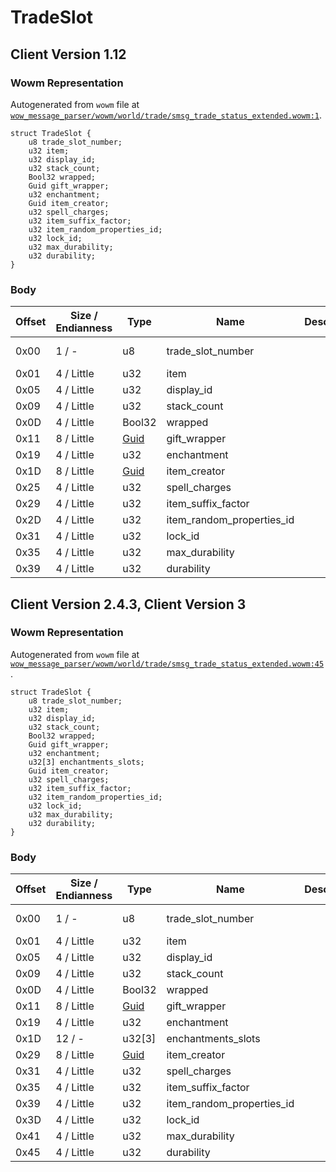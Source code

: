 # TradeSlot

## Client Version 1.12

### Wowm Representation

Autogenerated from `wowm` file at [`wow_message_parser/wowm/world/trade/smsg_trade_status_extended.wowm:1`](https://github.com/gtker/wow_messages/tree/main/wow_message_parser/wowm/world/trade/smsg_trade_status_extended.wowm#L1).
```rust,ignore
struct TradeSlot {
    u8 trade_slot_number;
    u32 item;
    u32 display_id;
    u32 stack_count;
    Bool32 wrapped;
    Guid gift_wrapper;
    u32 enchantment;
    Guid item_creator;
    u32 spell_charges;
    u32 item_suffix_factor;
    u32 item_random_properties_id;
    u32 lock_id;
    u32 max_durability;
    u32 durability;
}
```
### Body

| Offset | Size / Endianness | Type | Name | Description | Comment |
| ------ | ----------------- | ---- | ---- | ----------- | ------- |
| 0x00 | 1 / - | u8 | trade_slot_number |  | cmangos/vmangos/mangoszero: sets to index of array |
| 0x01 | 4 / Little | u32 | item |  |  |
| 0x05 | 4 / Little | u32 | display_id |  |  |
| 0x09 | 4 / Little | u32 | stack_count |  |  |
| 0x0D | 4 / Little | Bool32 | wrapped |  |  |
| 0x11 | 8 / Little | [Guid](../spec/packed-guid.md) | gift_wrapper |  |  |
| 0x19 | 4 / Little | u32 | enchantment |  |  |
| 0x1D | 8 / Little | [Guid](../spec/packed-guid.md) | item_creator |  |  |
| 0x25 | 4 / Little | u32 | spell_charges |  |  |
| 0x29 | 4 / Little | u32 | item_suffix_factor |  |  |
| 0x2D | 4 / Little | u32 | item_random_properties_id |  |  |
| 0x31 | 4 / Little | u32 | lock_id |  |  |
| 0x35 | 4 / Little | u32 | max_durability |  |  |
| 0x39 | 4 / Little | u32 | durability |  |  |

## Client Version 2.4.3, Client Version 3

### Wowm Representation

Autogenerated from `wowm` file at [`wow_message_parser/wowm/world/trade/smsg_trade_status_extended.wowm:45`](https://github.com/gtker/wow_messages/tree/main/wow_message_parser/wowm/world/trade/smsg_trade_status_extended.wowm#L45).
```rust,ignore
struct TradeSlot {
    u8 trade_slot_number;
    u32 item;
    u32 display_id;
    u32 stack_count;
    Bool32 wrapped;
    Guid gift_wrapper;
    u32 enchantment;
    u32[3] enchantments_slots;
    Guid item_creator;
    u32 spell_charges;
    u32 item_suffix_factor;
    u32 item_random_properties_id;
    u32 lock_id;
    u32 max_durability;
    u32 durability;
}
```
### Body

| Offset | Size / Endianness | Type | Name | Description | Comment |
| ------ | ----------------- | ---- | ---- | ----------- | ------- |
| 0x00 | 1 / - | u8 | trade_slot_number |  | cmangos/vmangos/mangoszero: sets to index of array |
| 0x01 | 4 / Little | u32 | item |  |  |
| 0x05 | 4 / Little | u32 | display_id |  |  |
| 0x09 | 4 / Little | u32 | stack_count |  |  |
| 0x0D | 4 / Little | Bool32 | wrapped |  |  |
| 0x11 | 8 / Little | [Guid](../spec/packed-guid.md) | gift_wrapper |  |  |
| 0x19 | 4 / Little | u32 | enchantment |  |  |
| 0x1D | 12 / - | u32[3] | enchantments_slots |  |  |
| 0x29 | 8 / Little | [Guid](../spec/packed-guid.md) | item_creator |  |  |
| 0x31 | 4 / Little | u32 | spell_charges |  |  |
| 0x35 | 4 / Little | u32 | item_suffix_factor |  |  |
| 0x39 | 4 / Little | u32 | item_random_properties_id |  |  |
| 0x3D | 4 / Little | u32 | lock_id |  |  |
| 0x41 | 4 / Little | u32 | max_durability |  |  |
| 0x45 | 4 / Little | u32 | durability |  |  |


